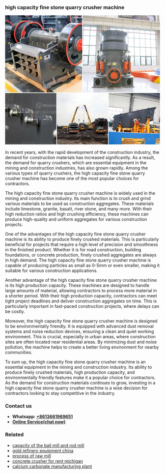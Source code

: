 <h3>high capacity fine stone quarry crusher machine</h3><img src='1704951835.jpg' alt=''><p>In recent years, with the rapid development of the construction industry, the demand for construction materials has increased significantly. As a result, the demand for quarry crushers, which are essential equipment in the mining and construction industries, has also grown rapidly. Among the various types of quarry crushers, the high capacity fine stone quarry crusher machine has become one of the most popular choices for contractors.</p><p>The high capacity fine stone quarry crusher machine is widely used in the mining and construction industry. Its main function is to crush and grind various materials to be used as construction aggregates. These materials include limestone, granite, basalt, river stone, and many more. With their high reduction ratios and high crushing efficiency, these machines can produce high-quality and uniform aggregates for various construction projects.</p><p>One of the advantages of the high capacity fine stone quarry crusher machine is its ability to produce finely crushed materials. This is particularly beneficial for projects that require a high level of precision and smoothness in the finished product. Whether it is for road construction, building foundations, or concrete production, finely crushed aggregates are always in high demand. The high capacity fine stone quarry crusher machine is capable of producing particles as small as 0-5mm or even smaller, making it suitable for various construction applications.</p><p>Another advantage of the high capacity fine stone quarry crusher machine is its high production capacity. These machines are designed to handle large amounts of material, allowing contractors to process more material in a shorter period. With their high production capacity, contractors can meet tight project deadlines and deliver construction aggregates on time. This is particularly important in fast-paced construction projects, where delays can be costly.</p><p>Moreover, the high capacity fine stone quarry crusher machine is designed to be environmentally friendly. It is equipped with advanced dust removal systems and noise reduction devices, ensuring a clean and quiet working environment. This is crucial, especially in urban areas, where construction sites are often located near residential areas. By minimizing dust and noise pollution, the machine helps to create a better living environment for nearby communities.</p><p>To sum up, the high capacity fine stone quarry crusher machine is an essential equipment in the mining and construction industry. Its ability to produce finely crushed materials, high production capacity, and environmentally friendly features make it a popular choice for contractors. As the demand for construction materials continues to grow, investing in a high capacity fine stone quarry crusher machine is a wise decision for contractors looking to stay competitive in the industry.</p><h3>Contact us</h3><ul><li><strong>Whatsapp:&nbsp;<a href="https://wa.me/8613661969651">+8613661969651</a></strong></li><li><a href="https://swt.shibang-china.com/?git&amp;zhl&amp;high capacity fine stone quarry crusher machine"><strong>Online Service(chat now)</strong></a></li></ul><h3>Related</h3><ul><li><a href='capacity of the ball mill and rod mill.md'>capacity of the ball mill and rod mill</a></li><li><a href='gold refinery equipment china.md'>gold refinery equipment china</a></li><li><a href='process of raw mill.md'>process of raw mill</a></li><li><a href='concrete crusher for rent michigan.md'>concrete crusher for rent michigan</a></li><li><a href='calcium carbonate manufacturing plant.md'>calcium carbonate manufacturing plant</a></li></ul>